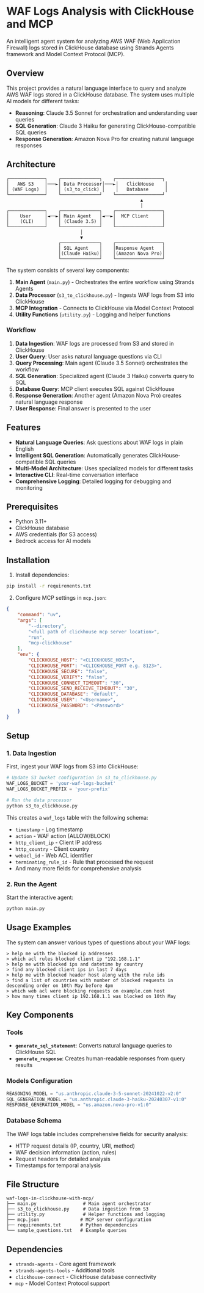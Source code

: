 # WAF Logs Analysis with ClickHouse and MCP

An intelligent agent system for analyzing AWS WAF (Web Application Firewall) logs stored in ClickHouse database using Strands Agents framework and Model Context Protocol (MCP).

## Overview

This project provides a natural language interface to query and analyze AWS WAF logs stored in a ClickHouse database. The system uses multiple AI models for different tasks:
- **Reasoning**: Claude 3.5 Sonnet for orchestration and understanding user queries
- **SQL Generation**: Claude 3 Haiku for generating ClickHouse-compatible SQL queries
- **Response Generation**: Amazon Nova Pro for creating natural language responses

## Architecture

```
┌─────────────┐    ┌──────────────┐    ┌─────────────────┐
│   AWS S3    │───►│ Data Processor│───►│   ClickHouse    │
│ (WAF Logs)  │    │ (s3_to_click) │    │   Database      │
└─────────────┘    └──────────────┘    └─────────────────┘
                                                 ▲
                                                 │
┌─────────────┐    ┌──────────────┐    ┌─────────────────┐
│    User     │◄──►│ Main Agent   │◄──►│  MCP Client     │
│    (CLI)    │    │ (Claude 3.5) │    │                 │
└─────────────┘    └──────────────┘    └─────────────────┘
                           │
                           ▼
                   ┌──────────────┐    ┌─────────────────┐
                   │ SQL Agent    │    │Response Agent   │
                   │(Claude Haiku)│    │(Amazon Nova Pro)│
                   └──────────────┘    └─────────────────┘
```

The system consists of several key components:

1. **Main Agent** (`main.py`) - Orchestrates the entire workflow using Strands Agents
2. **Data Processor** (`s3_to_clickhouse.py`) - Ingests WAF logs from S3 into ClickHouse
3. **MCP Integration** - Connects to ClickHouse via Model Context Protocol
4. **Utility Functions** (`utility.py`) - Logging and helper functions

### Workflow

1. **Data Ingestion**: WAF logs are processed from S3 and stored in ClickHouse
2. **User Query**: User asks natural language questions via CLI
3. **Query Processing**: Main agent (Claude 3.5 Sonnet) orchestrates the workflow
4. **SQL Generation**: Specialized agent (Claude 3 Haiku) converts query to SQL
5. **Database Query**: MCP client executes SQL against ClickHouse
6. **Response Generation**: Another agent (Amazon Nova Pro) creates natural language response
7. **User Response**: Final answer is presented to the user

## Features

- **Natural Language Queries**: Ask questions about WAF logs in plain English
- **Intelligent SQL Generation**: Automatically generates ClickHouse-compatible SQL queries
- **Multi-Model Architecture**: Uses specialized models for different tasks
- **Interactive CLI**: Real-time conversation interface
- **Comprehensive Logging**: Detailed logging for debugging and monitoring

## Prerequisites

- Python 3.11+
- ClickHouse database
- AWS credentials (for S3 access)
- Bedrock access for AI models

## Installation

1. Install dependencies:
```bash
pip install -r requirements.txt
```

2. Configure MCP settings in `mcp.json`:
```json
{
    "command": "uv",
    "args": [
        "--directory",
        "<full path of clickhouse mcp server location>",
        "run",
        "mcp-clickhouse"
    ],
    "env": {
        "CLICKHOUSE_HOST": "<CLICKHOUSE_HOST>",
        "CLICKHOUSE_PORT": "<CLICKHOUSE_PORT e.g. 8123>",
        "CLICKHOUSE_SECURE": "false",
        "CLICKHOUSE_VERIFY": "false",
        "CLICKHOUSE_CONNECT_TIMEOUT": "30",
        "CLICKHOUSE_SEND_RECEIVE_TIMEOUT": "30",
        "CLICKHOUSE_DATABASE": "default",
        "CLICKHOUSE_USER": "<Username>",
        "CLICKHOUSE_PASSWORD": "<Password>"
    }
}
```

## Setup

### 1. Data Ingestion

First, ingest your WAF logs from S3 into ClickHouse:

```python
# Update S3 bucket configuration in s3_to_clickhouse.py
WAF_LOGS_BUCKET = 'your-waf-logs-bucket'
WAF_LOGS_BUCKET_PREFIX = 'your-prefix'

# Run the data processor
python s3_to_clickhouse.py
```

This creates a `waf_logs` table with the following schema:
- `timestamp` - Log timestamp
- `action` - WAF action (ALLOW/BLOCK)
- `http_client_ip` - Client IP address
- `http_country` - Client country
- `webacl_id` - Web ACL identifier
- `terminating_rule_id` - Rule that processed the request
- And many more fields for comprehensive analysis

### 2. Run the Agent

Start the interactive agent:

```bash
python main.py
```

## Usage Examples

The system can answer various types of questions about your WAF logs:

```
> help me with the blocked ip addresses
> which acl rules blocked client ip "192.168.1.1"
> help me with blocked ips and datetime by country
> find any blocked client ips in last 7 days
> help me with blocked header host along with the rule ids
> find a list of countries with number of blocked requests in descending order on 10th May before 4pm
> which web acl were blocking requests on example.com host
> how many times client ip 192.168.1.1 was blocked on 10th May
```

## Key Components

### Tools

- **`generate_sql_statement`**: Converts natural language queries to ClickHouse SQL
- **`generate_response`**: Creates human-readable responses from query results

### Models Configuration

```python
REASONING_MODEL = "us.anthropic.claude-3-5-sonnet-20241022-v2:0"
SQL_GENERATION_MODEL = "us.anthropic.claude-3-haiku-20240307-v1:0"
RESPONSE_GENERATION_MODEL = "us.amazon.nova-pro-v1:0"
```

### Database Schema

The WAF logs table includes comprehensive fields for security analysis:
- HTTP request details (IP, country, URI, method)
- WAF decision information (action, rules)
- Request headers for detailed analysis
- Timestamps for temporal analysis

## File Structure

```
waf-logs-in-clickhouse-with-mcp/
├── main.py                 # Main agent orchestrator
├── s3_to_clickhouse.py     # Data ingestion from S3
├── utility.py              # Helper functions and logging
├── mcp.json               # MCP server configuration
├── requirements.txt       # Python dependencies
└── sample_questions.txt   # Example queries
```

## Dependencies

- `strands-agents` - Core agent framework
- `strands-agents-tools` - Additional tools
- `clickhouse-connect` - ClickHouse database connectivity
- `mcp` - Model Context Protocol support

